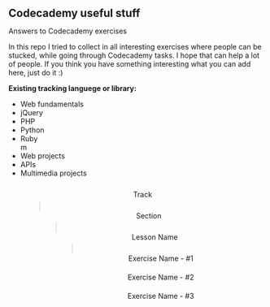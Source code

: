 <head>
    <style type="text/css">
    * {
        padding:0px;
        margin:0px;
    }
   .tree ul {
        position: relative;
        margin:5px;
    }
.tree li {
      text-align:center;
      list-style-type:none;
      position:relative;
      padding:20px 5px 0 5px;
    }
    .tree li::before, .tree li::after, ; {
  content:'';
  position:absolute;
  top:0;
  right:50%;
  border-top: 1px solid #CCC;
  width: 100px;
  height: 20px;
}
#first {
    border:0px;
}
.tree li::after {
  right:auto;
  left:50%;
  border-left: 1px solid #CCC;
}

.tree li:only-child::after, .tree li:only-child::before {
  display:none;
}

.tree li:only-child {
  padding-top: 0;
}

.tree li:first-child::before, .tree li:last-child::after {
  border: 0 none;
}
.tree li:last-child::before {
  border-right: 1px solid #ccc;
  border-radius: 0 5px 0 0 ;
  -webkit-border-radius: 0 5px 0 0 ;
  -moz-border-radius: 0 5px 0 0 ;
}
.tree li:first-child::after {
  border-radius: 5px 0 0 0;
  -webkit-border-radius: 5px 0 0 0;
  -moz-border-radius: 5px 0 0 0;
}
.tree ul ul::before {
  content: '';
  position: absolute; top: 0; left: 5%;
  border-right: 1px solid #ccc;
  width: 0; height: 20px;
}
</style>
</head>

<h2>Codecademy useful stuff</h2>

Answers to Codecademy exercises

In this repo I tried to collect in all interesting exercises where people can be stucked, while going through Codecademy tasks.
I hope that can help a lot of people. If you think you have something interesting what you can add here, just do it :)


<strong>Existing tracking languege or library:</strong>
<ul>
<li>Web fundamentals</li>
<li>jQuery</li>
<li>PHP</li>
<li>Python</li>
<li>Ruby</li>m
<li>Web projects</li>
<li>APIs</li>
<li>Multimedia projects</li>
</ul>

<div class="tree" id="first">
<ul>
    <li>Track
    <div class="tree">
        <ul>
        <li>Section
        <div class="tree">
            <ul>
                <li>Lesson Name
                <div class="tree">
                    <ul>
                        <li>Exercise Name - #1</li>
                        <li>Exercise Name - #2</li>
                        <li>Exercise Name - #3</li>
                        </ul>
                        </div>
        </li>
        </ul>
        </div>
    </li>
    </ul>
    </div>
</li>
</ul>
</div>
